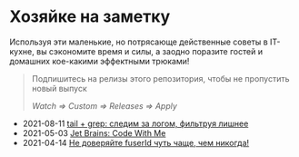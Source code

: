 Хозяйке на заметку
==================

Используя эти маленькие, но потрясающе действенные советы в IT-кухне, вы сэкономите время и силы, а заодно поразите
гостей и домашних кое-какими эффектными трюками!

> Подпишитесь на релизы этого репозитория, чтобы не пропустить новый выпуск
> 
> _Watch => Custom => Releases => Apply_

- 2021-08-11 [tail + grep: следим за логом, фильтруя лишнее](/zametki/2021-08-11_tail-n-grep.md)
- 2021-05-03 [Jet Brains: Code With Me](/zametki/2021-05-03_code-with-me.md)
- 2021-04-14 [Не доверяйте fuserId чуть чаще, чем никогда!](/zametki/2021-04-14_never_trust_fuser_id.md)
